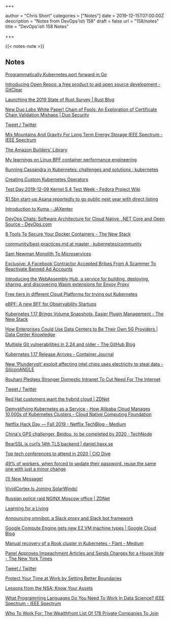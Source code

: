 +++

author = "Chris Short"
categories = ["Notes"]
date = 2019-12-15T07:00:00Z
description = "Notes from DevOps'ish 158"
draft = false
url = "158/notes"
title = "DevOps'ish 158 Notes"

+++

{{< notes-note >}}

## Notes

[Programmatically Kubernetes port forward in Go](https://gianarb.it/blog/programmatically-kube-port-forward-in-go)

[Introducing Open Repos: a free product to aid open source development - GitClear](https://www.gitclear.com/blog/introducing_open_repos_a_free_product_to_aid_open_source_development)

[Launching the 2019 State of Rust Survey | Rust Blog](https://blog.rust-lang.org/2019/12/03/survey-launch.html)

[New Duo Labs White Paper! Chain of Fools: An Exploration of Certificate Chain Validation Mishaps | Duo Security](https://duo.com/blog/new-duo-labs-white-paper-chain-of-fools-an-exploration-of-certificate-chain-validation-mishaps)

[Tweet / Twitter](https://mobile.twitter.com/trevoro/status/1203113197571428352)

[Mix Mountains And Gravity For Long Term Energy Storage IEEE Spectrum - IEEE Spectrum](https://spectrum.ieee.org/energywise/energy/environment/mix-mountains-and-gravity-for-longterm-energy-storage)

[The Amazon Builders' Library](https://aws.amazon.com/builders-library/?cards-body.sort-by=item.additionalFields.customSort&cards-body.sort-order=asc)

[My learnings on Linux BPF container performance engineering](https://medium.com/@aimvec/my-learnings-on-linux-bpf-container-performance-engineering-3eb424b73d56)

[Running Cassandra in Kubernetes: challenges and solutions : kubernetes](https://www.reddit.com/r/kubernetes/comments/e8aps6/running_cassandra_in_kubernetes_challenges_and/)

[Creating Custom Kubernetes Operators](https://www.magalix.com/blog/creating-custom-kubernetes-operators)

[Test Day:2019-12-09 Kernel 5.4 Test Week - Fedora Project Wiki](https://fedoraproject.org/wiki/Test_Day:2019-12-09_Kernel_5.4_Test_Week)

[$1.5bn start-up Asana reportedly to go public next year with direct listing](https://www.siliconrepublic.com/companies/asana-public-direct-listing-dustin-moskovitz)

[Introduction to Kuma - JAXenter](https://jaxenter.com/kuma-service-mesh-164281.html)

[DevOps Chats: Software Architecture for Cloud Native, .NET Core and Open Source - DevOps.com](https://devops.com/devops-chats-software-architecture-for-cloud-native-net-core-and-open-source/)

[8 Tools To Secure Your Docker Containers - The New Stack](https://thenewstack.io/8-tools-to-secure-your-docker-containers/)

[community/best-practices.md at master · kubernetes/community](https://github.com/kubernetes/community/blob/master/communication/best-practices.md)

[Sam Newman Monolith To Microservices](https://samnewman.io/books/monolith-to-microservices/)

[Exclusive: A Facebook Contractor Accepted Bribes From A Scammer To Reactivate Banned Ad Accounts](https://www.buzzfeednews.com/article/craigsilverman/facebook-fired-employee-bribed-ads-inc)

[Introducing the WebAssembly Hub, a service for building, deploying, sharing, and discovering Wasm extensions for Envoy Proxy](https://medium.com/solo-io/introducing-the-webassembly-hub-a-service-for-building-deploying-sharing-and-discovering-wasm-d461719383ca)

[Free tiers in different Cloud Platforms for trying out Kubernetes](https://medium.com/techprimers/free-tiers-in-different-cloud-platforms-for-trying-out-kubernetes-2ccda3f296dc)

[eBPF: A new BFF for Observability Startups](https://monitoring2.substack.com/p/ebpf-a-new-bff-for-observability)

[Kubernetes 1.17 Brings Volume Snapshots, Easier Plugin Management - The New Stack](https://thenewstack.io/kubernetes-1-17-brings-volume-snapshots-easier-plugin-management/)

[How Enterprises Could Use Data Centers to Be Their Own 5G Providers | Data Center Knowledge](https://www.datacenterknowledge.com/networks/how-enterprises-could-one-day-use-their-data-centers-be-their-own-5g-providers)

[Multiple Git vulnerabilities in 2.24 and older - The GitHub Blog](https://github.blog/2019-12-10-multiple-git-vulnerabilities-in-2-24-and-older/)

[Kubernetes 1.17 Release Arrives - Container Journal](https://containerjournal.com/topics/container-ecosystems/kubernetes-1-17-release-arrives/)

[New ‘Plundervolt’ exploit affecting Intel chips uses electricity to steal data - SiliconANGLE](https://siliconangle.com/2019/12/10/new-plundervolt-exploit-affecting-intel-chips-uses-electricity-steal-data/)

[Rouhani Pledges Stronger Domestic Intranet To Cut Need For The Internet](https://en.radiofarda.com/a/30314456.html)

[Tweet / Twitter](https://mobile.twitter.com/JohnJHarwood/status/1204213527701073921)

[Red Hat customers want the hybrid cloud | ZDNet](https://www.zdnet.com/article/red-hat-customers-want-the-hybrid-cloud/)

[Demystifying Kubernetes as a Service - How Alibaba Cloud Manages 10,000s of Kubernetes Clusters - Cloud Native Computing Foundation](https://www.cncf.io/blog/2019/12/12/demystifying-kubernetes-as-a-service-how-does-alibaba-cloud-manage-10000s-of-kubernetes-clusters/)

[Netflix Hack Day — Fall 2019 - Netflix TechBlog - Medium](https://medium.com/netflix-techblog/netflix-hack-day-november-2019-c9b31d95d134)

[China's GPS challenger, Beidou, to be completed by 2020 · TechNode](https://technode.com/2019/12/11/chinas-gps-challenger-beidou-to-be-completed-by-2020/)

[BearSSL is curl’s 14th TLS backend | daniel.haxx.se](https://daniel.haxx.se/blog/2019/12/11/bearssl-is-curls-14th-tls-backend/)

[Top tech conferences to attend in 2020 | CIO Dive](https://www.ciodive.com/news/top-tech-conferences-to-attend-in-2020/567953/)

[49% of workers, when forced to update their password, reuse the same one with just a minor change](https://www.grahamcluley.com/49-of-workers-when-forced-to-update-their-password-reuse-the-same-one-with-just-a-minor-change/)

[(1) New Message!](https://www.redhat.com/en/blog/working-linux-containers-rhel-8-podman-image-builder-and-web-console)

[VividCortex Is Joining SolarWinds!](https://www.xaprb.com/blog/vividcortex-joining-solarwinds/)

[Russian police raid NGINX Moscow office | ZDNet](https://www.zdnet.com/article/russian-police-raid-nginx-moscow-office/)

[Learning for a Living](https://sloanreview.mit.edu/article/learning-for-a-living/)

[Announcing omnibot: a Slack proxy and Slack bot framework](https://eng.lyft.com/announcing-omnibot-a-slack-proxy-and-slack-bot-framework-d4e32dd85ee4)

[Google Compute Engine gets new E2 VM machine types | Google Cloud Blog](https://cloud.google.com/blog/products/compute/google-compute-engine-gets-new-e2-vm-machine-types)

[Manual recovery of a Rook cluster in Kubernetes - Flant - Medium](https://medium.com/flant-com/rook-cluster-recovery-580efcd275db)

[Panel Approves Impeachment Articles and Sends Charges for a House Vote - The New York Times](https://www.nytimes.com/2019/12/13/us/politics/impeachment-vote.html)

[Tweet / Twitter](https://mobile.twitter.com/pythondj/status/1205546126293659648)

[Protect Your Time at Work by Setting Better Boundaries](https://hbr.org/2019/12/protect-your-time-at-work-by-setting-better-boundaries)

[Lessons from the NSA: Know Your Assets](https://www.darkreading.com/careers-and-people/lessons-from-the-nsa-know-your-assets/d/d-id/1336596)

[What Programming Languages Do You Need To Work In Data Science? IEEE Spectrum - IEEE Spectrum](https://spectrum.ieee.org/view-from-the-valley/at-work/tech-careers/what-skills-do-you-need-to-work-in-data-science)

[Who To Work For: The Wealthfront List Of 178 Private Companies To Join](https://news.crunchbase.com/news/who-to-work-for-the-wealthfront-list-of-178-private-companies-to-join/)

